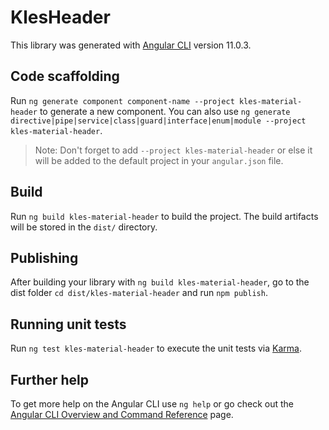 # KlesHeader

This library was generated with [Angular CLI](https://github.com/angular/angular-cli) version 11.0.3.

## Code scaffolding

Run `ng generate component component-name --project kles-material-header` to generate a new component. You can also use `ng generate directive|pipe|service|class|guard|interface|enum|module --project kles-material-header`.
> Note: Don't forget to add `--project kles-material-header` or else it will be added to the default project in your `angular.json` file. 

## Build

Run `ng build kles-material-header` to build the project. The build artifacts will be stored in the `dist/` directory.

## Publishing

After building your library with `ng build kles-material-header`, go to the dist folder `cd dist/kles-material-header` and run `npm publish`.

## Running unit tests

Run `ng test kles-material-header` to execute the unit tests via [Karma](https://karma-runner.github.io).

## Further help

To get more help on the Angular CLI use `ng help` or go check out the [Angular CLI Overview and Command Reference](https://angular.io/cli) page.
